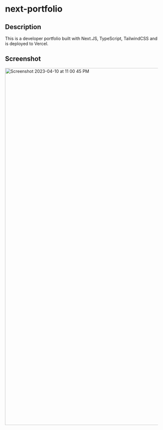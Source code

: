 # next-portfolio

## Description
This is a developer portfolio built with Next.JS, TypeScript, TailwindCSS and is deployed to Vercel.

## Screenshot
<img width="1177" alt="Screenshot 2023-04-10 at 11 00 45 PM" src="https://user-images.githubusercontent.com/67513942/231053435-49aebabb-6e27-41b9-aca1-8d779a4d7555.png">


